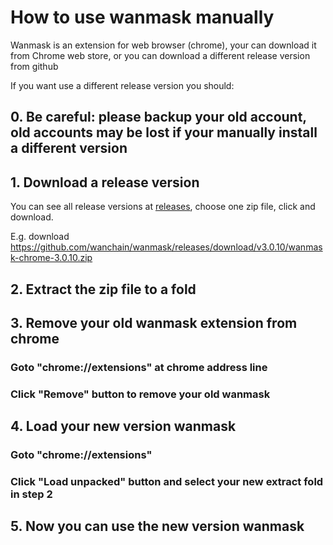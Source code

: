 # How to use wanmask manually

Wanmask is an extension for web browser (chrome), your can download it from Chrome web store, or you can download a different release version from github

If you want use a different release version you should:

## 0. Be careful: please backup your old account, old accounts may be lost if your manually install a different version

## 1. Download a release version

You can see all release versions at [releases](https://github.com/wanchain/wanmask/releases), choose one zip file, click and download.

E.g. download https://github.com/wanchain/wanmask/releases/download/v3.0.10/wanmask-chrome-3.0.10.zip

## 2. Extract the zip file to a fold

## 3. Remove your old wanmask extension from chrome

### Goto "chrome://extensions" at chrome address line

### Click "Remove" button to remove your old wanmask


## 4. Load your new version wanmask

### Goto "chrome://extensions"

### Click "Load unpacked" button and select your new extract fold in step 2

## 5. Now you can use the new version wanmask
